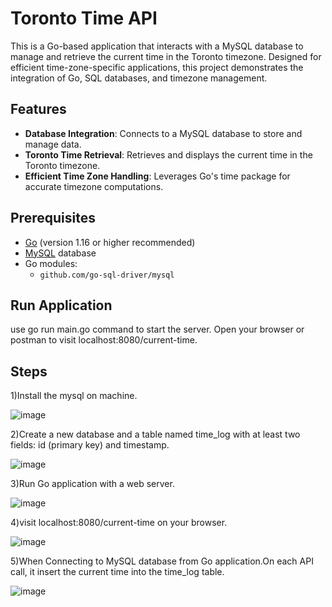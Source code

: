 # Toronto Time API

This is a Go-based application that interacts with a MySQL database to manage and retrieve the current time in the Toronto timezone. Designed for efficient time-zone-specific applications, this project demonstrates the integration of Go, SQL databases, and timezone management.

## Features

- **Database Integration**: Connects to a MySQL database to store and manage data.
- **Toronto Time Retrieval**: Retrieves and displays the current time in the Toronto timezone.
- **Efficient Time Zone Handling**: Leverages Go's time package for accurate timezone computations.

## Prerequisites

- [Go](https://golang.org/dl/) (version 1.16 or higher recommended)
- [MySQL](https://www.mysql.com/) database
- Go modules:
  - `github.com/go-sql-driver/mysql`
    
## Run Application
use go run main.go command to start the server.
Open your browser or postman to visit localhost:8080/current-time.

## Steps
1)Install the mysql on machine.

![image](https://github.com/user-attachments/assets/66d8b462-e0cf-4db5-bdad-4ae7d1198e56)

2)Create a new database and a table named time_log with at least two fields: id (primary key) and timestamp.

![image](https://github.com/user-attachments/assets/dffb5c42-f7d8-4344-adbb-0c6452a57058)

3)Run Go application with a web server.

![image](https://github.com/user-attachments/assets/332b198b-3fbd-422a-b842-81f92a486d31)

4)visit localhost:8080/current-time on your browser.

![image](https://github.com/user-attachments/assets/8425efec-08ee-412f-9ecb-af22e4cbb456)

5)When Connecting to  MySQL database from Go application.On each API call, it insert the current time into the time_log table.

![image](https://github.com/user-attachments/assets/23b55f17-d4cf-4923-8ea8-790292c1ec4d)







